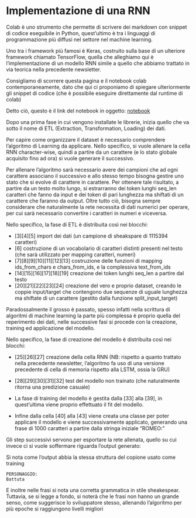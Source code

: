 # Implementazione di una RNN

Colab è uno strumento che permette di scrivere dei markdown con snippet di codice eseguibile in Python, quest’ultimo è tra i linguaggi di programmazione più diffusi nel settore nel machine learning. 

Uno tra i framework più famosi è Keras, costruito sulla base di un ulteriore framework chiamato TensorFlow, quella che alleghiamo qui è l’implementazione di un modello RNN simile a quello che abbiamo trattato in via teorica nella precedente newsletter.

Consigliamo di scorrere questa pagina e il notebook colab contemporaneamente, dato che qui ci proponiamo di spiegare ulteriormente gli snippet di codice (che è possibile eseguire direttamente dal runtime di colab)

Detto ciò, questo è il link del notebook in oggetto: [notebook](https://colab.research.google.com/drive/1gsUnBYmNoHTbo7LQkZLVNuqu8tFUNoYN?usp=drive_link)

Dopo una prima fase in cui vengono installate le librerie, inizia quello che va sotto il nome di ETL (Extraction, Transformation, Loading) dei dati.

Per capire come organizzare il dataset è necessario comprendere l’algoritmo di Learning da applicare. Nello specifico, si vuole allenare la cella RNN character-wise, quindi a partire da un carattere (e lo stato globale acquisito fino ad ora) si vuole generare il successivo.

Per allenare l’algoritmo sarà necessario avere dei campioni che ad ogni carattere associano il successivo e allo stesso tempo bisogna gestire uno stato che si evolve di carattere in carattere. Per ottenere tale risultato, a partire da un testo molto lungo, si estrarranno dei token lunghi seq_len caratteri che fanno da input e dei token di pari lunghezza ma shiftati di un carattere che faranno da output. Oltre tutto ciò, bisogna sempre considerare che naturalmente la rete necessita di dati numerici per operare, per cui sarà necessario convertire i caratteri in numeri e viceversa.

Nello specifico, la fase di ETL è distribuita così nei blocchi:

- [3][4][5] import dei dati (un campione di sheakspare di 1115394 caratteri)
- [6] costruzione di un vocabolario di caratteri distinti presenti nel testo (che sarà utilizzato per mapping caratteri, numeri)
- [7][8][9][10][11][12][13] costruzione delle funzioni di mapping ids_from_chars e chars_from_ids, e la complessiva text_from_ids 
- [14][15][16][17][18][19] creazione dei token lunghi seq_len a partire dal testo
- [20][21][22][23][24] creazione del vero e proprio dataset, creando le coppie input/target che contengono due sequenze di uguale lunghezza ma shiftate di un carattere (gestito dalla funzione split_input_target) 

Paradossalmente il grosso è passato, spesso infatti nella scrittura di algoritmi di machine learning la parte più complessa è proprio quella del reperimento dei dati, nelle successive fasi si procede con la creazione, training ed applicazione del modello.

Nello specifico, la fase di creazione del modello è distribuita così nei blocchi:

- [25][26][27] creazione della cella RNN (NB: rispetto a quanto trattato nella precedente newsletter, l’algoritmo fa uso di una versione precedente di cella di memoria rispetto alla LSTM, ossia la GRU)
- [28][29][30][31][32] test del modello non trainato (che naturalmente ritorna una predizione casuale)

- La fase di training del modello è gestita dalla [33] alla [39], in quest’ultima viene proprio effettuato il fit del modello.

- Infine dalla cella [40] alla [43] viene creata una classe per poter applicare il modello e viene successivamente applicato, generando una frase di 1000 caratteri a partire dalla stringa iniziale “ROMEO:”

Gli step successivi servono per esportare la rete allenata, quello su cui invece ci si vuole soffermare riguarda l’output generato:

Si nota come l’output abbia la stessa struttura del copione usato come training 
```
PERSONAGGIO: 
Battuta
```
E inoltre nelle frasi si nota una corretta grammatica in stile sheakespear.
Tuttavia, se si legge a fondo, si noterà che le frasi non hanno un grande senso, come suggerisce lo sviluppatore stesso, allenando l’algoritmo per più epoche si raggiungono livelli migliori
